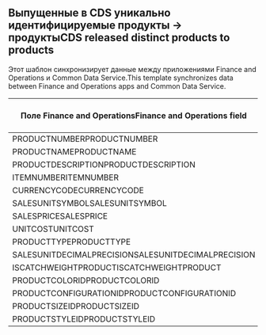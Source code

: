 ## <a name="cds-released-distinct-products-to-products"></a><span data-ttu-id="58533-101">Выпущенные в CDS уникально идентифицируемые продукты -> продукты</span><span class="sxs-lookup"><span data-stu-id="58533-101">CDS released distinct products to products</span></span>

<span data-ttu-id="58533-102">Этот шаблон синхронизирует данные между приложениями Finance and Operations и Common Data Service.</span><span class="sxs-lookup"><span data-stu-id="58533-102">This template synchronizes data between Finance and Operations apps and Common Data Service.</span></span>

<span data-ttu-id="58533-103">Поле Finance and Operations</span><span class="sxs-lookup"><span data-stu-id="58533-103">Finance and Operations field</span></span> | <span data-ttu-id="58533-104">Тип сопоставления</span><span class="sxs-lookup"><span data-stu-id="58533-104">Map type</span></span> | <span data-ttu-id="58533-105">Другое поле Dynamics 365</span><span class="sxs-lookup"><span data-stu-id="58533-105">Other Dynamics 365 field</span></span> | <span data-ttu-id="58533-106">Значение по умолчанию</span><span class="sxs-lookup"><span data-stu-id="58533-106">Default value</span></span>
---|---|---|---
<span data-ttu-id="58533-107">PRODUCTNUMBER</span><span class="sxs-lookup"><span data-stu-id="58533-107">PRODUCTNUMBER</span></span> | >> | <span data-ttu-id="58533-108">msdyn_productnumber</span><span class="sxs-lookup"><span data-stu-id="58533-108">msdyn_productnumber</span></span> | 
<span data-ttu-id="58533-109">PRODUCTNAME</span><span class="sxs-lookup"><span data-stu-id="58533-109">PRODUCTNAME</span></span> | >> | <span data-ttu-id="58533-110">name</span><span class="sxs-lookup"><span data-stu-id="58533-110">name</span></span> | 
<span data-ttu-id="58533-111">PRODUCTDESCRIPTION</span><span class="sxs-lookup"><span data-stu-id="58533-111">PRODUCTDESCRIPTION</span></span> | >> | <span data-ttu-id="58533-112">description</span><span class="sxs-lookup"><span data-stu-id="58533-112">description</span></span> | 
<span data-ttu-id="58533-113">ITEMNUMBER</span><span class="sxs-lookup"><span data-stu-id="58533-113">ITEMNUMBER</span></span> | >> | <span data-ttu-id="58533-114">msdyn_itemnumber</span><span class="sxs-lookup"><span data-stu-id="58533-114">msdyn_itemnumber</span></span> | 
<span data-ttu-id="58533-115">CURRENCYCODE</span><span class="sxs-lookup"><span data-stu-id="58533-115">CURRENCYCODE</span></span> | >> | <span data-ttu-id="58533-116">transactioncurrencyid.isocurrencycode</span><span class="sxs-lookup"><span data-stu-id="58533-116">transactioncurrencyid.isocurrencycode</span></span> | 
<span data-ttu-id="58533-117">SALESUNITSYMBOL</span><span class="sxs-lookup"><span data-stu-id="58533-117">SALESUNITSYMBOL</span></span> | >> | <span data-ttu-id="58533-118">defaultuomid.msdyn_symbol</span><span class="sxs-lookup"><span data-stu-id="58533-118">defaultuomid.msdyn_symbol</span></span> | 
<span data-ttu-id="58533-119">SALESPRICE</span><span class="sxs-lookup"><span data-stu-id="58533-119">SALESPRICE</span></span> | >> | <span data-ttu-id="58533-120">price</span><span class="sxs-lookup"><span data-stu-id="58533-120">price</span></span> | 
<span data-ttu-id="58533-121">UNITCOST</span><span class="sxs-lookup"><span data-stu-id="58533-121">UNITCOST</span></span> | >> | <span data-ttu-id="58533-122">currentcost</span><span class="sxs-lookup"><span data-stu-id="58533-122">currentcost</span></span> | 
<span data-ttu-id="58533-123">PRODUCTTYPE</span><span class="sxs-lookup"><span data-stu-id="58533-123">PRODUCTTYPE</span></span> | >> | <span data-ttu-id="58533-124">producttypecode</span><span class="sxs-lookup"><span data-stu-id="58533-124">producttypecode</span></span> | 
<span data-ttu-id="58533-125">SALESUNITDECIMALPRECISION</span><span class="sxs-lookup"><span data-stu-id="58533-125">SALESUNITDECIMALPRECISION</span></span> | >> | <span data-ttu-id="58533-126">quantitydecimal</span><span class="sxs-lookup"><span data-stu-id="58533-126">quantitydecimal</span></span> | <span data-ttu-id="58533-127">0</span><span class="sxs-lookup"><span data-stu-id="58533-127">0</span></span>
<span data-ttu-id="58533-128">ISCATCHWEIGHTPRODUCT</span><span class="sxs-lookup"><span data-stu-id="58533-128">ISCATCHWEIGHTPRODUCT</span></span> | >> | <span data-ttu-id="58533-129">msdyn_iscatchweight</span><span class="sxs-lookup"><span data-stu-id="58533-129">msdyn_iscatchweight</span></span> | 
<span data-ttu-id="58533-130">PRODUCTCOLORID</span><span class="sxs-lookup"><span data-stu-id="58533-130">PRODUCTCOLORID</span></span> | >> | <span data-ttu-id="58533-131">msdyn_productcolor.msdyn_productcolorname</span><span class="sxs-lookup"><span data-stu-id="58533-131">msdyn_productcolor.msdyn_productcolorname</span></span> | 
<span data-ttu-id="58533-132">PRODUCTCONFIGURATIONID</span><span class="sxs-lookup"><span data-stu-id="58533-132">PRODUCTCONFIGURATIONID</span></span> | >> | <span data-ttu-id="58533-133">msdyn_productconfiguration.msdyn_productconfiguration</span><span class="sxs-lookup"><span data-stu-id="58533-133">msdyn_productconfiguration.msdyn_productconfiguration</span></span> | 
<span data-ttu-id="58533-134">PRODUCTSIZEID</span><span class="sxs-lookup"><span data-stu-id="58533-134">PRODUCTSIZEID</span></span> | >> | <span data-ttu-id="58533-135">msdyn_productsize.msdyn_productsize</span><span class="sxs-lookup"><span data-stu-id="58533-135">msdyn_productsize.msdyn_productsize</span></span> | 
<span data-ttu-id="58533-136">PRODUCTSTYLEID</span><span class="sxs-lookup"><span data-stu-id="58533-136">PRODUCTSTYLEID</span></span> | >> | <span data-ttu-id="58533-137">msdyn_productstyle.msdyn_productstyle</span><span class="sxs-lookup"><span data-stu-id="58533-137">msdyn_productstyle.msdyn_productstyle</span></span> | 
